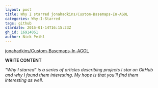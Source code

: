 ```yaml
---
layout: post
title: Why I starred jonahadkins/Custom-Basemaps-In-AGOL
categories: Why-I-Starred
tags: github
stardate: 2016-01-14T16:15:23Z
gh_id: 16914061
author: Nick Peihl
---
```


[jonahadkins/Custom-Basemaps-In-AGOL](https://github.com/jonahadkins/Custom-Basemaps-In-AGOL)

**WRITE CONTENT**

*"Why I starred" is a series of articles describing projects I star on GitHub and why I found them interesting. My hope is that you'll find them interesting as well.*

